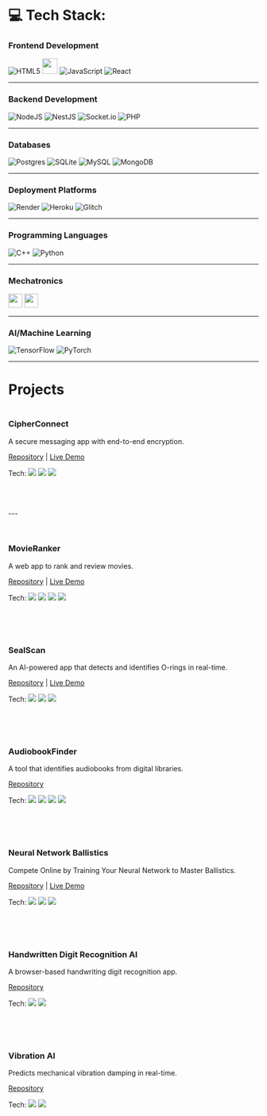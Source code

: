 # 💻 Tech Stack:
### Frontend Development
![HTML5](https://img.shields.io/badge/html5-%23E34F26.svg?style=for-the-badge&logo=html5&logoColor=white)
  <img src="https://cdn.glitch.global/9b6e30d1-a1c2-46a0-a831-d48ce809e60a/Bez%20nazwy%20(29).svg?v=1751064656699" height="31">
  ![JavaScript](https://img.shields.io/badge/javascript-%23323330.svg?style=for-the-badge&logo=javascript&logoColor=%23F7DF1E)
  ![React](https://img.shields.io/badge/react-%2320232a.svg?style=for-the-badge&logo=react&logoColor=%2361DAFB)
  
---

### Backend Development
![NodeJS](https://img.shields.io/badge/node.js-6DA55F?style=for-the-badge&logo=node.js&logoColor=white) ![NestJS](https://img.shields.io/badge/nestjs-%23E0234E.svg?style=for-the-badge&logo=nestjs&logoColor=white) ![Socket.io](https://img.shields.io/badge/Socket.io-black?style=for-the-badge&logo=socket.io&badgeColor=010101) ![PHP](https://img.shields.io/badge/php-%23777BB4.svg?style=for-the-badge&logo=php&logoColor=white)
 
---

### Databases
![Postgres](https://img.shields.io/badge/postgres-%23316192.svg?style=for-the-badge&logo=postgresql&logoColor=white) ![SQLite](https://img.shields.io/badge/sqlite-%2307405e.svg?style=for-the-badge&logo=sqlite&logoColor=white) ![MySQL](https://img.shields.io/badge/mysql-4479A1.svg?style=for-the-badge&logo=mysql&logoColor=white) ![MongoDB](https://img.shields.io/badge/MongoDB-%234ea94b.svg?style=for-the-badge&logo=mongodb&logoColor=white)

---

### Deployment Platforms
![Render](https://img.shields.io/badge/Render-%46E3B7.svg?style=for-the-badge&logo=render&logoColor=white) ![Heroku](https://img.shields.io/badge/heroku-%23430098.svg?style=for-the-badge&logo=heroku&logoColor=white) ![Glitch](https://img.shields.io/badge/glitch-%233333FF.svg?style=for-the-badge&logo=glitch&logoColor=white)

---

### Programming Languages
![C++](https://img.shields.io/badge/c++-%2300599C.svg?style=for-the-badge&logo=c%2B%2B&logoColor=white) ![Python](https://img.shields.io/badge/python-3670A0?style=for-the-badge&logo=python&logoColor=ffdd54)

---

### Mechatronics
<p align="left">
  <img src="https://cdn.glitch.global/9b6e30d1-a1c2-46a0-a831-d48ce809e60a/Bez%20nazwy%20(6).svg?v=1751056282125" height="28">
  <img src="https://cdn.glitch.global/9b6e30d1-a1c2-46a0-a831-d48ce809e60a/Bez%20nazwy%20(3)%20(1).svg?v=1751054088008" height="28">
</p>

---

### AI/Machine Learning
![TensorFlow](https://img.shields.io/badge/TensorFlow-%23FF6F00.svg?style=for-the-badge&logo=TensorFlow&logoColor=white) ![PyTorch](https://img.shields.io/badge/PyTorch-%23EE4C2C.svg?style=for-the-badge&logo=PyTorch&logoColor=white)

---

# Projects

<div style="display: flex; flex-direction: column; gap: 30px;">

  <div style="min-width: 150px; margin-bottom: 20px;">
    <h3>CipherConnect</h3>
    <p>A secure messaging app with end-to-end encryption.</p>
    <p>
      <a href="https://github.com/arturr0/CipherConnect-WebSocket" target="_blank">Repository</a> | 
      <a href="https://cipherconnect.onrender.com" target="_blank">Live Demo</a>
    </p>
    <p>Tech: 
      <img src="https://img.shields.io/badge/Node.js-339933?style=flat-square&logo=nodedotjs&logoColor=white">
      <img src="https://img.shields.io/badge/Socket.io-010101?style=flat-square&logo=socketdotio">
      <img src="https://img.shields.io/badge/SQLite-003B57?style=flat-square&logo=sqlite&logoColor=white">
    </p>
  </div>
  ---
  <div style="min-width: 150px; margin-bottom: 20px;">
    <h3>MovieRanker</h3>
    <p>A web app to rank and review movies.</p>
    <p>
      <a href="https://github.com/arturr0/MovieRanker" target="_blank">Repository</a> | 
      <a href="https://movieranker-gavh.onrender.com" target="_blank">Live Demo</a>
    </p>
    <p>Tech: 
      <img src="https://img.shields.io/badge/Nest.js-E0234E?style=flat-square&logo=nestjs&logoColor=white">
      <img src="https://img.shields.io/badge/React-61DAFB?style=flat-square&logo=react&logoColor=black">
      <img src="https://img.shields.io/badge/PostgreSQL-4169E1?style=flat-square&logo=postgresql&logoColor=white">
      <img src="https://img.shields.io/badge/TMDB-01D277?style=flat-square&logo=themoviedatabase&logoColor=white">
    </p>
  </div>

  <div style="min-width: 150px; margin-bottom: 20px;">
    <h3>SealScan</h3>
    <p>An AI-powered app that detects and identifies O-rings in real-time.</p>
    <p>
      <a href="https://github.com/arturr0/oring-recognition-vite" target="_blank">Repository</a> | 
      <a href="https://oring-recognition-vite.onrender.com" target="_blank">Live Demo</a>
    </p>
    <p>Tech: 
      <img src="https://img.shields.io/badge/React-61DAFB?style=flat-square&logo=react&logoColor=black">
      <img src="https://img.shields.io/badge/ONNX-005CED?style=flat-square&logo=onnx&logoColor=white">
      <img src="https://img.shields.io/badge/WebGPU-5A45FF?style=flat-square">
    </p>
  </div>

  <div style="min-width: 150px; margin-bottom: 20px;">
    <h3>AudiobookFinder</h3>
    <p>A tool that identifies audiobooks from digital libraries.</p>
    <p>
      <a href="https://github.com/arturr0/audiobook-finder" target="_blank">Repository</a>
    </p>
    <p>Tech: 
      <img src="https://img.shields.io/badge/Node.js-339933?style=flat-square&logo=nodedotjs&logoColor=white">
      <img src="https://img.shields.io/badge/Axios-5A29E4?style=flat-square&logo=axios&logoColor=white">
      <img src="https://img.shields.io/badge/Puppeteer-40B5A4?style=flat-square&logo=puppeteer&logoColor=white">
      <img src="https://img.shields.io/badge/Cheerio-FF9E0F?style=flat-square">
    </p>
  </div>

  <div style="min-width: 150px; margin-bottom: 20px;">
    <h3>Neural Network Ballistics</h3>
    <p>Compete Online by Training Your Neural Network to Master Ballistics.</p>
    <p>
      <a href="https://github.com/arturr0/ai-tillery" target="_blank">Repository</a> | 
      <a href="https://oring-recognition-vite.onrender.com" target="_blank">Live Demo</a>
    </p>
    <p>Tech: 
      <img src="https://img.shields.io/badge/Node.js-339933?style=flat-square&logo=nodedotjs&logoColor=white">
      <img src="https://img.shields.io/badge/Socket.io-010101?style=flat-square&logo=socketdotio">
      <img src="https://img.shields.io/badge/Matter.js-000000?style=flat-square">
    </p>
  </div>

  <div style="min-width: 150px; margin-bottom: 20px;">
    <h3>Handwritten Digit Recognition AI</h3>
    <p>A browser-based handwriting digit recognition app.</p>
    <p>
      <a href="https://github.com/arturr0/HWR" target="_blank">Repository</a>
    </p>
    <p>Tech: 
      <img src="https://img.shields.io/badge/Node.js-339933?style=flat-square&logo=nodedotjs&logoColor=white">
      <img src="https://img.shields.io/badge/MNIST-000000?style=flat-square">
    </p>
  </div>

  <div style="min-width: 150px;">
    <h3>Vibration AI</h3>
    <p>Predicts mechanical vibration damping in real-time.</p>
    <p>
      <a href="https://github.com/arturr0/vibration-ai" target="_blank">Repository</a>
    </p>
    <p>Tech: 
      <img src="https://img.shields.io/badge/C++-00599C?style=flat-square&logo=cplusplus&logoColor=white">
      <img src="https://img.shields.io/badge/Allegro-5-000000?style=flat-square">
    </p>
  </div>
</div>
